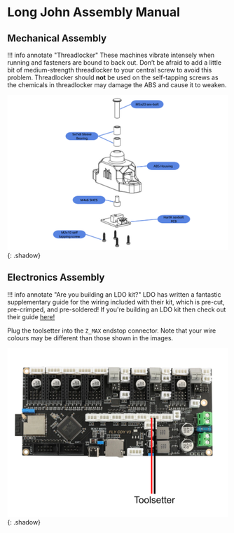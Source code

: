 # Long John Assembly Manual

## Mechanical Assembly

!!! info annotate "Threadlocker"
    These machines vibrate intensely when running and fasteners are bound to back out. Don’t be afraid to add a little bit of medium-strength threadlocker to your central screw to avoid this problem. Threadlocker should **not** be used on the self-tapping screws as the chemicals in threadlocker may damage the ABS and cause it to weaken.

![Long-John Toolsetter assembly image](./img/assembly_image_1.png){: .shadow}

## Electronics Assembly

!!! info annotate "Are you building an LDO kit?"
    LDO has written a fantastic supplementary guide for the wiring included with their kit, which is pre-cut, pre-crimped, and pre-soldered! If you're building an LDO kit then check out their guide [here!](https://www.ldomotion.com/#/guide/Milo-CNC-V15-Wiring-Guide)

Plug the toolsetter into the `Z_MAX` endstop connector. Note that your wire colours may be different than those shown in the images.

![Long-John Toolsetter wiring diagram](./img/toolsetter_wiring.png){: .shadow}
